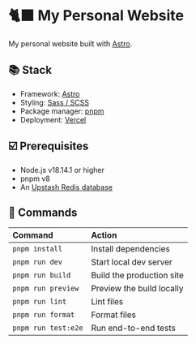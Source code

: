 # 🐈‍⬛ My Personal Website

My personal website built with [Astro](https://astro.build).

## 📚 Stack

- Framework: [Astro](https://astro.build)
- Styling: [Sass / SCSS](https://sass-lang.com)
- Package manager: [pnpm](https://pnpm.io)
- Deployment: [Vercel](https://vercel.com)

## ☑️ Prerequisites

- Node.js v18.14.1 or higher
- pnpm v8
- An [Upstash Redis database](https://upstash.com/docs/redis/overall/getstarted)

## 🧞 Commands

| Command             | Action                    |
| :------------------ | :------------------------ |
| `pnpm install`      | Install dependencies      |
| `pnpm run dev`      | Start local dev server    |
| `pnpm run build`    | Build the production site |
| `pnpm run preview`  | Preview the build locally |
| `pnpm run lint`     | Lint files                |
| `pnpm run format`   | Format files              |
| `pnpm run test:e2e` | Run end-to-end tests      |

